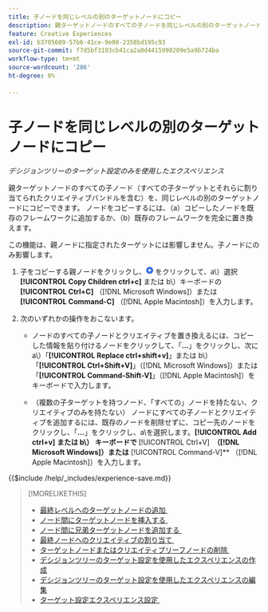 ```yaml
---
title: 子ノードを同じレベルの別のターゲットノードにコピー
description: 親ターゲットノードのすべての子ノードを同じレベルの別のターゲットノードにコピーする方法を説明します
feature: Creative Experiences
exl-id: b3705689-57b6-41ce-9e00-2358bd195c93
source-git-commit: f7d5bf3193cb41ca2a0d4415998209e5a9b724ba
workflow-type: tm+mt
source-wordcount: '286'
ht-degree: 0%

---
```


# 子ノードを同じレベルの別のターゲットノードにコピー

*デシジョンツリーのターゲット設定のみを使用したエクスペリエンス*

親ターゲットノードのすべての子ノード（すべての子ターゲットとそれらに割り当てられたクリエイティブバンドルを含む）を、同じレベルの別のターゲットノードにコピーできます。 ノードをコピーするには、（a）コピーしたノードを既存のフレームワークに追加するか、（b）既存のフレームワークを完全に置き換えます。<!-- Give the main use case or an example to explain. -->

この機能は、親ノードに指定されたターゲットには影響しません。子ノードにのみ影響します。

<!-- 1. [ways to get to the decision tree] -->

1. 子をコピーする親ノードをクリックし、![&#x200B; 追加 &#x200B;](/help/creative/assets/add.png " 追加 ") をクリックして、a\）選択 **[!UICONTROL Copy Children ctrl+c]** または b\）キーボードの **[!UICONTROL Ctrl+C]** （[!DNL Microsoft Windows]）または **[!UICONTROL Command-C]** （[!DNL Apple Macintosh]）を入力します。

1. 次のいずれかの操作をおこないます。

   * ノードのすべての子ノードとクリエイティブを置き換えるには、コピーした情報を貼り付けるノードをクリックして、「**...**」をクリックし、次に a\）「**[!UICONTROL Replace ctrl+shift+v]**」または b\）「**[!UICONTROL Ctrl+Shift+V]**」（[!DNL Microsoft Windows]）または「**[!UICONTROL Command-Shift-V]**」（[!DNL Apple Macintosh]）をキーボードで入力します。

   * （複数の子ターゲットを持つノード、「すべての」ノードを持たない、クリエイティブのみを持たない） ノードにすべての子ノードとクリエイティブを追加するには、既存のノードを削除せずに、コピー先のノードをクリックし、「**...**」をクリックし、a\を選択します。**[!UICONTROL Add ctrl+v]** **または b\） キーボードで &#x200B;** [!UICONTROL Ctrl+V] **&#x200B; （[!DNL Microsoft Windows]）または &#x200B;** [!UICONTROL Command-V]** （[!DNL Apple Macintosh]）を入力します。

<!--
1. (Optional) To save the experience, click **[!UICONTROL Save]**, and then do the following.
...

These formatted steps are inserted automatically from text in the following file in the _includes folder, which reused in multiple places.
-->

{{$include /help/_includes/experience-save.md}}

>[!MORELIKETHIS]
>
>* [&#x200B; 最終レベルへのターゲットノードの追加 &#x200B;](experience-target-node-add-final.md)
>* [&#x200B; ノード間にターゲットノードを挿入する &#x200B;](experience-target-node-add-inner.md)
>* [&#x200B; ノード間に兄弟ターゲットノードを追加する &#x200B;](experience-target-node-add-sibling.md)
>* [&#x200B; 最終ノードへのクリエイティブの割り当て &#x200B;](experience-assign-creative-bundles.md)
>* [&#x200B; ターゲットノードまたはクリエイティブリーフノードの削除 &#x200B;](/help/creative/experiences/experience-target-node-delete.md)
>* [&#x200B; デシジョンツリーのターゲット設定を使用したエクスペリエンスの作成 &#x200B;](experience-create-targeting.md)
>* [&#x200B; デシジョンツリーのターゲット設定を使用したエクスペリエンスの編集 &#x200B;](experience-edit-targeting.md)
>* [&#x200B; ターゲット設定エクスペリエンス設定 &#x200B;](experience-settings-targeting.md)
